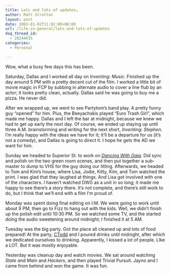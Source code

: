 ```yaml
---
title: Lots and lots of updates…
author: Matt Stratton
layout: post
date: 2003-01-02T11:02:00+00:00
url: /life-in-general/lots-and-lots-of-updates
dsq_thread_id:
  - 28244635
categories:
  - Personal

---
```

Wow, what a busy few days this has been.

Saturday, Dallas and I worked all day on _Inventing: Music_. Finished up the day around 5 PM with a pretty decent cut of the film. I worked a little bit of movie magic in FCP by subbing in alternate audio to cover a line flub by an actor; it looks pretty clean, actually. Dallas said he was going to buy me a pizza. He never did.

After we wrapped up, we went to see Partytom&#8217;s band play. A pretty funny guy &#8220;opened&#8221; for him. Plus, the Beeyachskis played &#8220;Euro Trash Girl&#8221;, which made me happy. Dallas and I left the bar at midnight, because we knew we had to get up early the next day. Of course, we ended up staying up until three A.M. brainstorming and writing for the next short, _Inventing: Stephen_. I&#8217;m really happy with the ideas we have for it; it&#8217;ll be a departure for us (it&#8217;s not a comedy), and Dallas is going to direct it. I hope he gets the AD we want for him.

Sunday we headed to Superior St. to work on _[Dancing With Gaia][1]_. Did sync and polish on the two green room scenes, and then put together a sub-master to dump to VHS for the guy doing our titling. Afterwards, we headed to Tom and Kim&#8217;s house, where Lisa, Jodie, Kitty, Kim, and Tom watched the print. I was glad that they laughed at things. And Lisa got involved with one of the characters. I haven&#8217;t watched DWG as a unit in so long; it made me happy to see there&#8217;s a story there. It&#8217;s not complete, and there&#8217;s still work to do, but I think that we&#8217;ll end with a film I&#8217;m proud of.

Monday was spent doing final editing on I:M. We were going to work until about 9 PM, then go to Fizz to hang out with the kids. Well, we didn&#8217;t finish up the polish edit until 10:30 PM. So we watched some TV, and the started doing the audio sweetening around midnight; I finished it at 5 AM.

Tuesday was the big party. Got the place all cleaned up and lots of food prepared! At the party, [CTodd][2] and I poured drinks until midnight, after which we dedicated ourselves to drinking. Apparently, I kissed a lot of people. LIke a LOT. But it was mostly enjoyable.

Yesterday was cleanup day and watch movies. We sat around watching _State and Main_ and _Hackers_, and then played Trivial Pursuit. Jayno and I came from behind and won the game. It was fun.

 [1]: http://www.dancingwithgaia.com
 [2]: http://www.ctodd.org